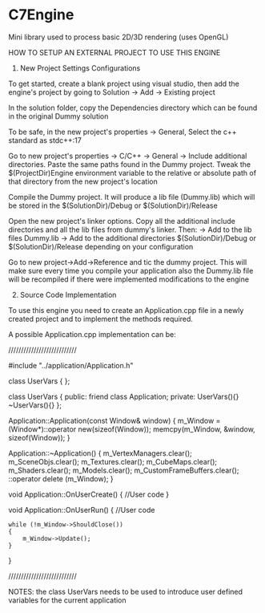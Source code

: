 # C7Engine
Mini library used to process basic 2D/3D rendering (uses OpenGL)

HOW TO SETUP AN EXTERNAL PROJECT TO USE THIS ENGINE

1) New Project Settings Configurations

To get started, create a blank project using visual studio, then add the engine's project
by going to Solution -> Add -> Existing project

In the solution folder, copy the Dependencies directory which can be found in the original
Dummy solution

To be safe, in the new project's properties -> General, Select the c++ standard as stdc++:17

Go to new project's properties -> C/C++ -> General -> Include additional directories. Paste the
same paths found in the Dummy project. Tweak the $(ProjectDir)Engine environment variable to the
relative or absolute path of that directory from the new project's location 

Compile the Dummy project. It will produce a lib file (Dummy.lib) which will be stored
in the $(SolutionDir)/Debug or $(SolutionDir)/Release

Open the new project's linker options. Copy all the additional include directories and
all the lib files from dummy's linker. Then:
-> Add to the lib files Dummy.lib
-> Add to the additional directories $(SolutionDir)/Debug or $(SolutionDir)/Release depending
	on your configuration

Go to new project->Add->Reference and tic the dummy project. This will make sure every time
you compile your application also the Dummy.lib file will be recompiled if there were implemented
modifications to the engine

2) Source Code Implementation

To use this engine you need to create an Application.cpp file in a newly
created project and to implement the methods required.

A possible Application.cpp implementation can be:

///////////////////////////

#include "../application/Application.h"

class UserVars
{
};

class UserVars
{
public:
	friend class Application;
private:
	UserVars(){}
	~UserVars(){}
};

Application::Application(const Window& window)
{
	m_Window = (Window*)::operator new(sizeof(Window));
	memcpy(m_Window, &window, sizeof(Window));
}

Application::~Application()
{
	m_VertexManagers.clear();
	m_SceneObjs.clear();
	m_Textures.clear();
	m_CubeMaps.clear();
	m_Shaders.clear();
	m_Models.clear();
	m_CustomFrameBuffers.clear();
	::operator delete (m_Window);
}


void Application::OnUserCreate()
{
	//User code
}

void Application::OnUserRun()
{
	//User code

	while (!m_Window->ShouldClose())
	{
		m_Window->Update();
	}

}

///////////////////////////

NOTES: the class UserVars needs to be used to introduce user defined variables
for the current application

